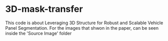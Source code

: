 # 3D-mask-transfer
This code is about Leveraging 3D Structure for Robust and Scalable Vehicle Panel Segmentation. 
For the images that shwon in the paper, can be seen inside the 'Source Image' folder
